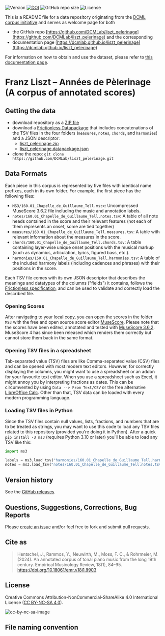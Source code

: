 ![Version](https://img.shields.io/github/v/release/DCMLab/liszt_pelerinage?display_name=tag)
[![DOI](https://zenodo.org/badge/379678214.svg)](https://doi.org/10.5281/zenodo.7473580)
![GitHub repo size](https://img.shields.io/github/repo-size/DCMLab/liszt_pelerinage)
![License](https://img.shields.io/badge/license-CC%20BY--NC--SA%204.0-9cf)


This is a README file for a data repository originating from the [DCML corpus initiative](https://github.com/DCMLab/dcml_corpora)
and serves as welcome page for both 

* the GitHub repo [https://github.com/DCMLab/liszt_pelerinage](https://github.com/DCMLab/liszt_pelerinage) and the corresponding
* documentation page [https://dcmlab.github.io/liszt_pelerinage](https://dcmlab.github.io/liszt_pelerinage)

For information on how to obtain and use the dataset, please refer to [this documentation page](https://dcmlab.github.io/liszt_pelerinage/introduction).

# Franz Liszt – Années de Pèlerinage (A corpus of annotated scores)


## Getting the data

* download repository as a [ZIP file](https://github.com/DCMLab/liszt_pelerinage/archive/main.zip)
* download a [Frictionless Datapackage](https://specs.frictionlessdata.io/data-package/) that includes concatenations
  of the TSV files in the four folders (`measures`, `notes`, `chords`, and `harmonies`) and a JSON descriptor:
  * [liszt_pelerinage.zip](https://github.com/DCMLab/liszt_pelerinage/releases/latest/download/liszt_pelerinage.zip)
  * [liszt_pelerinage.datapackage.json](https://github.com/DCMLab/liszt_pelerinage/releases/latest/download/liszt_pelerinage.datapackage.json)
* clone the repo: `git clone https://github.com/DCMLab/liszt_pelerinage.git` 


## Data Formats

Each piece in this corpus is represented by five files with identical name prefixes, each in its own folder. 
For example, the first piece has the following files:

* `MS3/160.01_Chapelle_de_Guillaume_Tell.mscx`: Uncompressed MuseScore 3.6.2 file including the music and annotation labels.
* `notes/160.01_Chapelle_de_Guillaume_Tell.notes.tsv`: A table of all note heads contained in the score and their relevant features (not each of them represents an onset, some are tied together)
* `measures/160.01_Chapelle_de_Guillaume_Tell.measures.tsv`: A table with relevant information about the measures in the score.
* `chords/160.01_Chapelle_de_Guillaume_Tell.chords.tsv`: A table containing layer-wise unique onset positions with the musical markup (such as dynamics, articulation, lyrics, figured bass, etc.).
* `harmonies/160.01_Chapelle_de_Guillaume_Tell.harmonies.tsv`: A table of the included harmony labels (including cadences and phrases) with their positions in the score.

Each TSV file comes with its own JSON descriptor that describes the meanings and datatypes of the columns ("fields") it contains,
follows the [Frictionless specification](https://specs.frictionlessdata.io/tabular-data-resource/),
and can be used to validate and correctly load the described file. 

### Opening Scores

After navigating to your local copy, you can open the scores in the folder `MS3` with the free and open source score
editor [MuseScore](https://musescore.org). Please note that the scores have been edited, annotated and tested with
[MuseScore 3.6.2](https://github.com/musescore/MuseScore/releases/tag/v3.6.2). 
MuseScore 4 has since been released which renders them correctly but cannot store them back in the same format.

### Opening TSV files in a spreadsheet

Tab-separated value (TSV) files are like Comma-separated value (CSV) files and can be opened with most modern text
editors. However, for correctly displaying the columns, you might want to use a spreadsheet or an addon for your
favourite text editor. When you use a spreadsheet such as Excel, it might annoy you by interpreting fractions as
dates. This can be circumvented by using `Data --> From Text/CSV` or the free alternative
[LibreOffice Calc](https://www.libreoffice.org/download/download/). Other than that, TSV data can be loaded with
every modern programming language.

### Loading TSV files in Python

Since the TSV files contain null values, lists, fractions, and numbers that are to be treated as strings, you may want
to use this code to load any TSV files related to this repository (provided you're doing it in Python). After a quick
`pip install -U ms3` (requires Python 3.10 or later) you'll be able to load any TSV like this:

```python
import ms3

labels = ms3.load_tsv("harmonies/160.01_Chapelle_de_Guillaume_Tell.harmonies.tsv")
notes = ms3.load_tsv("notes/160.01_Chapelle_de_Guillaume_Tell.notes.tsv")
```


## Version history

See the [GitHub releases](https://github.com/DCMLab/liszt_pelerinage/releases).

## Questions, Suggestions, Corrections, Bug Reports

Please [create an issue](https://github.com/DCMLab/liszt_pelerinage/issues) and/or feel free to fork and submit pull requests.

## Cite as

> Hentschel, J., Rammos, Y., Neuwirth, M., Moss, F. C., & Rohrmeier, M. (2024). An annotated corpus of tonal piano music from the long 19th century. Empirical Musicology Review, 18(1), 84–95. https://doi.org/10.18061/emr.v18i1.8903

## License

Creative Commons Attribution-NonCommercial-ShareAlike 4.0 International License ([CC BY-NC-SA 4.0](https://creativecommons.org/licenses/by-nc-sa/4.0/)).

![cc-by-nc-sa-image](https://licensebuttons.net/l/by-nc-sa/4.0/88x31.png)

## File naming convention